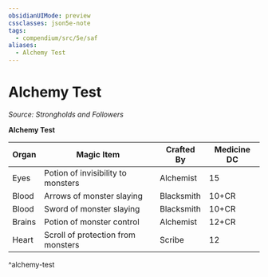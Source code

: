 ```yaml
---
obsidianUIMode: preview
cssclasses: json5e-note
tags:
  - compendium/src/5e/saf
aliases:
  - Alchemy Test
---
```

# Alchemy Test
*Source: Strongholds and Followers* 

**Alchemy Test**

| Organ | Magic Item | Crafted By | Medicine DC |
|-------|------------|------------|-------------|
| Eyes | Potion of invisibility to monsters | Alchemist | 15 |
| Blood | Arrows of monster slaying | Blacksmith | 10+CR |
| Blood | Sword of monster slaying | Blacksmith | 10+CR |
| Brains | Potion of monster control | Alchemist | 12+CR |
| Heart | Scroll of protection from monsters | Scribe | 12 |
^alchemy-test

